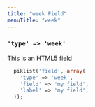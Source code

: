 ```yaml
---
title: "week Field"
menuTitle: "week"
---
```

### `'type' => 'week'`

This is an HTML5 field


```php
  piklist('field', array(
    'type' => 'week',
    'field' => 'my_field',
    'label' => 'my field',
  ));
```
